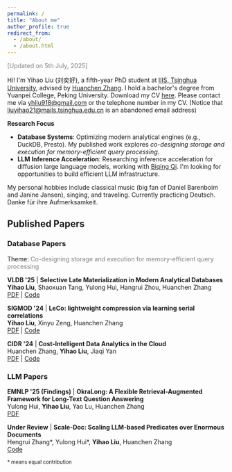 ```yaml
---
permalink: /
title: "About me"
author_profile: true
redirect_from: 
  - /about/
  - /about.html
---
```

<font color=grey> [Updated on 5th July, 2025]</font>

Hi! I'm Yihao Liu (刘奕好), a fifth-year PhD student at [IIIS, Tsinghua University](https://iiis.tsinghua.edu.cn/en/), advised by [Huanchen Zhang](https://people.iiis.tsinghua.edu.cn/~huanchen/). I hold a bachelor's degree from Yuanpei College, Peking University. Download my CV [here](../assets/Yihao_Liu_CV.pdf).
Please contact me via yhliu918@gmail.com or the telephone number in my CV. (Notice that liuyihao21@mails.tsinghua.edu.cn is an abandoned email address)


**Research Focus**  
- **Database Systems**: Optimizing modern analytical engines (e.g., DuckDB, Presto). My published work explores *co-designing storage and execution for memory-efficient query processing*.  
- **LLM Inference Acceleration**: Researching inference acceleration for diffusion large language models, working with [Biqing Qi](https://biqing-qi.github.io/). I'm looking for opportunities to build efficient LLM infrastructure.


My personal hobbies include classical music (big fan of Daniel Barenboim and Janine Jansen), singing, and traveling. 
Currently practicing Deutsch. Danke für ihre Aufmerksamkeit.


## Published Papers

### Database Papers
  Theme: <font color=grey>Co-designing storage and execution for memory-efficient query processing </font>

  **VLDB '25** | **Selective Late Materialization in Modern Analytical Databases**  
  **Yihao Liu**, Shaoxuan Tang, Yulong Hui, Hangrui Zhou, Huanchen Zhang  
  [PDF](link) | [Code](https://github.com/yhliu918/duckdb/tree/latest) 

  **SIGMOD '24** | **LeCo: lightweight compression via learning serial correlations**  
  **Yihao Liu**, Xinyu Zeng, Huanchen Zhang  
  [PDF](https://dl.acm.org/doi/10.1145/3639320) | [Code](https://github.com/yhliu918/Learn-to-Compress) 

  **CIDR '24** | **Cost-Intelligent Data Analytics in the Cloud**  
  Huanchen Zhang, **Yihao Liu**, Jiaqi Yan  
  [PDF](https://www.cidrdb.org/cidr2024/papers/p78-zhang.pdf) | [Code](https://github.com/yhliu918/presto-oss-new) 


### LLM Papers 

  **EMNLP '25 (Findings)** | **OkraLong: A Flexible Retrieval-Augmented Framework for Long-Text Question Answering**  
  Yulong Hui, **Yihao Liu**, Yao Lu, Huanchen Zhang  
  [PDF](https://arxiv.org/abs/2503.02603) 

  **Under Review** | **Scale-Doc: Scaling LLM-based Predicates over Enormous Documents**  
  Hengrui Zhang\*, Yulong Hui\*, **Yihao Liu**, Huanchen Zhang  
  [Code](https://github.com/Seurgul/ScaleDoc) 

<small>* means equal contribution
